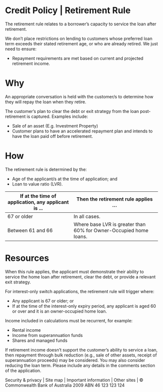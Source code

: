 # Credit Policy | Retirement Rule

The retirement rule relates to a borrower’s capacity to service the loan after retirement.

We don’t place restrictions on lending to customers whose preferred loan term exceeds their stated retirement age, or who are already retired. We just need to ensure:

- Repayment requirements are met based on current and projected retirement income.

# Why

An appropriate conversation is held with the customer/s to determine how they will repay the loan when they retire.

The customer’s plan to clear the debt or exit strategy from the loan post-retirement is captured. Examples include:

- Sale of an asset (E.g. Investment Property)
- Customer plans to have an accelerated repayment plan and intends to have the loan paid off before retirement.

# How

The retirement rule is determined by the:

- Age of the applicant/s at the time of application; and
- Loan to value ratio (LVR).

|If at the time of application, any applicant is ...|Then the retirement rule applies …|
|---|---|
|67 or older|In all cases.|
|Between 61 and 66|Where base LVR is greater than 60% for Owner-Occupied home loans.|

# Resources

When this rule applies, the applicant must demonstrate their ability to service the home loan after retirement, clear the debt, or provide a relevant exit strategy.

For interest-only switch applications, the retirement rule will trigger where:

- Any applicant is 67 or older; or
- If at the time of the interest-only expiry period, any applicant is aged 60 or over and it is an owner-occupied home loan.

Income included in calculations must be recurrent, for example:

- Rental income
- Income from superannuation funds
- Shares and managed funds

If retirement income doesn’t support the customer’s ability to service a loan, then repayment through bulk reduction (e.g., sale of other assets, receipt of superannuation proceeds) may be considered. You may also consider reducing the loan term. Please include any details in the comments section of the application.

Security & privacy | Site map | Important information | Other sites | © Commonwealth Bank of Australia 2009 ABN 46 123 123 124